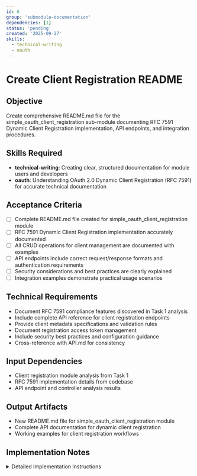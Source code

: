 ```yaml
---
id: 6
group: 'submodule-documentation'
dependencies: [1]
status: 'pending'
created: '2025-09-27'
skills:
  - technical-writing
  - oauth
---
```


# Create Client Registration README

## Objective

Create comprehensive README.md file for the simple_oauth_client_registration sub-module documenting RFC 7591 Dynamic Client Registration implementation, API endpoints, and integration procedures.

## Skills Required

- **technical-writing**: Creating clear, structured documentation for module users and developers
- **oauth**: Understanding OAuth 2.0 Dynamic Client Registration (RFC 7591) for accurate technical documentation

## Acceptance Criteria

- [ ] Complete README.md file created for simple_oauth_client_registration module
- [ ] RFC 7591 Dynamic Client Registration implementation accurately documented
- [ ] All CRUD operations for client management are documented with examples
- [ ] API endpoints include correct request/response formats and authentication requirements
- [ ] Security considerations and best practices are clearly explained
- [ ] Integration examples demonstrate practical usage scenarios

## Technical Requirements

- Document RFC 7591 compliance features discovered in Task 1 analysis
- Include complete API reference for client registration endpoints
- Provide client metadata specifications and validation rules
- Document registration access token management
- Include security best practices and configuration guidance
- Cross-reference with API.md for consistency

## Input Dependencies

- Client registration module analysis from Task 1
- RFC 7591 implementation details from codebase
- API endpoint and controller analysis results

## Output Artifacts

- New README.md file for simple_oauth_client_registration module
- Complete API documentation for dynamic client registration
- Working examples for client registration workflows

## Implementation Notes

<details>
<summary>Detailed Implementation Instructions</summary>

**README Structure for Client Registration Module:**

1. **Module Overview**:
   - RFC 7591 compliance description
   - Dynamic Client Registration explanation
   - Benefits and use cases

2. **Installation and Setup**:
   - Dependencies and requirements
   - Installation steps
   - Basic configuration

3. **API Endpoints** (based on Task 1 analysis):
   - POST /oauth/register - Client registration
   - GET /oauth/register/{client_id} - Client retrieval
   - PUT /oauth/register/{client_id} - Client updates
   - DELETE /oauth/register/{client_id} - Client deletion

4. **Client Metadata**:
   - Supported client metadata fields
   - Required vs optional parameters
   - Validation rules and constraints

5. **Authentication and Security**:
   - Registration access token usage
   - Security considerations
   - Permission requirements

6. **Usage Examples**:
   - Complete registration workflow
   - Client management operations
   - Error handling examples

7. **Integration**:
   - Integration with main OAuth 2.1 module
   - Relationship to other sub-modules
   - Compliance dashboard interaction

**Content Development** (from Task 1 analysis):

- Controller method documentation
- Service class analysis
- DTO and normalizer analysis
- Routing configuration review

**Quality Standards**:

- All examples must work with actual implementation
- API documentation matches controller implementations
- Security guidance reflects best practices
- Consistent with main API.md documentation

**Verification Requirements**:

- Cross-reference with actual API endpoints
- Validate request/response examples
- Test configuration procedures
- Ensure RFC 7591 compliance accuracy

</details>
